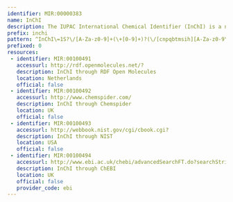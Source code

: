 ```yaml
---
identifier: MIR:00000383
name: InChI
description: The IUPAC International Chemical Identifier (InChI) is a non-proprietary identifier for chemical substances that can be used in printed and electronic data sources. It is derived solely from a structural representation of that substance, such that a single compound always yields the same identifier.
prefix: inchi
pattern: ^InChI\=1S?\/[A-Za-z0-9]+(\+[0-9]+)?(\/[cnpqbtmsih][A-Za-z0-9\-\+\(\)\,\/]+)*$
prefixed: 0
resources:
 - identifier: MIR:00100491
   accessurl: http://rdf.openmolecules.net/?
   description: InChI through RDF Open Molecules
   location: Netherlands
   official: false
 - identifier: MIR:00100492
   accessurl: http://www.chemspider.com/
   description: InChI through Chemspider
   location: UK
   official: false
 - identifier: MIR:00100493
   accessurl: http://webbook.nist.gov/cgi/cbook.cgi?
   description: InChI through NIST
   location: USA
   official: false
 - identifier: MIR:00100494
   accessurl: http://www.ebi.ac.uk/chebi/advancedSearchFT.do?searchString=
   description: InChI through ChEBI
   location: UK
   official: false
   provider_code: ebi
---
```

